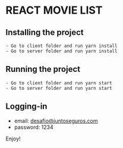 # REACT MOVIE LIST

## Installing the project
    - Go to client folder and run yarn install
    - Go to server folder and run yarn install
    
## Running the project
    - Go to client folder and run yarn start
    - Go to server folder and run yarn start
    
## Logging-in
 
  - email: desafio@juntoseguros.com
  - password: 1234


Enjoy!
